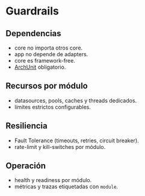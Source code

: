 # Guardrails

## Dependencias
- core no importa otros core.
- app no depende de adapters.
- core es framework-free.
- [ArchUnit](https://www.archunit.org/) obligatorio.

## Recursos por módulo
- datasources, pools, caches y threads dedicados.
- límites estrictos configurables.

## Resiliencia
- Fault Tolerance (timeouts, retries, circuit breaker).
- rate-limit y kill-switches por módulo.

## Operación
- health y readiness por módulo.
- métricas y trazas etiquetadas con `module`.
